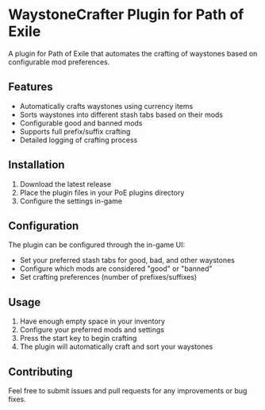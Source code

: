 # WaystoneCrafter Plugin for Path of Exile

A plugin for Path of Exile that automates the crafting of waystones based on configurable mod preferences.

## Features

- Automatically crafts waystones using currency items
- Sorts waystones into different stash tabs based on their mods
- Configurable good and banned mods
- Supports full prefix/suffix crafting
- Detailed logging of crafting process

## Installation

1. Download the latest release
2. Place the plugin files in your PoE plugins directory
3. Configure the settings in-game

## Configuration

The plugin can be configured through the in-game UI:

- Set your preferred stash tabs for good, bad, and other waystones
- Configure which mods are considered "good" or "banned"
- Set crafting preferences (number of prefixes/suffixes)

## Usage

1. Have enough empty space in your inventory
2. Configure your preferred mods and settings
3. Press the start key to begin crafting
4. The plugin will automatically craft and sort your waystones

## Contributing

Feel free to submit issues and pull requests for any improvements or bug fixes.
